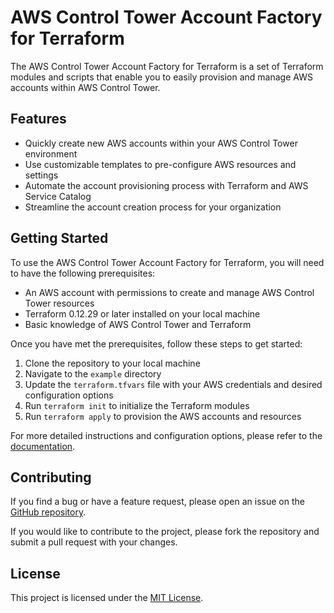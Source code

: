 # AWS Control Tower Account Factory for Terraform

The AWS Control Tower Account Factory for Terraform is a set of Terraform modules and scripts that enable you to easily provision and manage AWS accounts within AWS Control Tower.

## Features

- Quickly create new AWS accounts within your AWS Control Tower environment
- Use customizable templates to pre-configure AWS resources and settings
- Automate the account provisioning process with Terraform and AWS Service Catalog
- Streamline the account creation process for your organization

## Getting Started

To use the AWS Control Tower Account Factory for Terraform, you will need to have the following prerequisites:

- An AWS account with permissions to create and manage AWS Control Tower resources
- Terraform 0.12.29 or later installed on your local machine
- Basic knowledge of AWS Control Tower and Terraform

Once you have met the prerequisites, follow these steps to get started:

1. Clone the repository to your local machine
2. Navigate to the `example` directory
3. Update the `terraform.tfvars` file with your AWS credentials and desired configuration options
4. Run `terraform init` to initialize the Terraform modules
5. Run `terraform apply` to provision the AWS accounts and resources

For more detailed instructions and configuration options, please refer to the [documentation](./docs/).

## Contributing

If you find a bug or have a feature request, please open an issue on the [GitHub repository](https://github.com/your-repo-name/).

If you would like to contribute to the project, please fork the repository and submit a pull request with your changes.

## License

This project is licensed under the [MIT License](./LICENSE).
